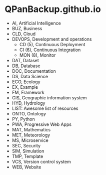 # QPanBackup.github.io

- AI, Artificial Intelligence
- BUZ, Business
- CLD, Cloud
- DEVOPS, Development and operations
  - CD (5), Continuous Deployment
  - CI (6), Continuous Integration
  - MON (8), Monitor
- DAT, Dataset
- DB, Database
- DOC, Documentation
- DS, Data Science
- ECO, Ecology
- EX, Example
- FM, Framework
- GIS, Geographic information system
- HYD, Hydrology
- LIST: Awesome list of resources
- ONTO, Ontology
- PY, Python
- PWA, Progressive Web Apps
- MAT, Mathematics
- MET, Meteorology
- MS, Microservice
- SEC, Security
- SIM, Simulation
- TMP, Template
- VCS, Version control system
- WEB, Website

